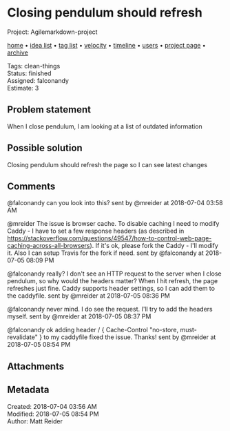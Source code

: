 # Closing pendulum should refresh

Project: Agilemarkdown-project

[home](../index.md) • [idea list](../ideas.md) • [tag list](../tags.md) • [velocity](../velocity.md) • [timeline](../timeline.md) • [users](../users.md) • [project page](../agilemarkdown-project.md) • [archive](archive.md)

Tags: clean-things  
Status: finished  
Assigned: falconandy  
Estimate: 3  

## Problem statement

When I close pendulum, I am looking at a list of outdated information

## Possible solution

Closing pendulum should refresh the page so I can see latest changes

## Comments

@falconandy can you look into this?
sent by @mreider at 2018-07-04 03:58 AM

@mreider The issue is browser cache. To disable caching I need to modify Caddy - I have to set a few response headers (as described in https://stackoverflow.com/questions/49547/how-to-control-web-page-caching-across-all-browsers).
If it's ok, please fork the Caddy - I'll modify it. Also I can setup Travis for the fork if need. 
sent by @falconandy at 2018-07-05 08:09 PM

@falconandy really? I don't see an HTTP request to the server when I close pendulum, so why would the headers matter? When I hit refresh, the page refreshes just fine. Caddy supports header settings, so I can add them to the caddyfile.
sent by @mreider at 2018-07-05 08:36 PM

@falconandy never mind. I do see the request. I'll try to add the headers myself.
sent by @mreider at 2018-07-05 08:37 PM

@falconandy ok adding  header / {
   Cache-Control "no-store, must-revalidate"
 } to my caddyfile fixed the issue. Thanks!
sent by @mreider at 2018-07-05 08:54 PM

## Attachments


## Metadata

Created: 2018-07-04 03:56 AM  
Modified: 2018-07-05 08:54 PM  
Author: Matt Reider  
